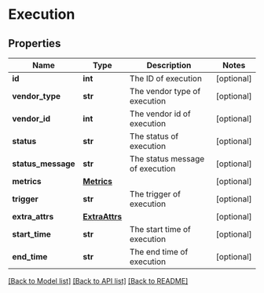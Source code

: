 # Execution

## Properties
Name | Type | Description | Notes
------------ | ------------- | ------------- | -------------
**id** | **int** | The ID of execution | [optional] 
**vendor_type** | **str** | The vendor type of execution | [optional] 
**vendor_id** | **int** | The vendor id of execution | [optional] 
**status** | **str** | The status of execution | [optional] 
**status_message** | **str** | The status message of execution | [optional] 
**metrics** | [**Metrics**](Metrics.md) |  | [optional] 
**trigger** | **str** | The trigger of execution | [optional] 
**extra_attrs** | [**ExtraAttrs**](ExtraAttrs.md) |  | [optional] 
**start_time** | **str** | The start time of execution | [optional] 
**end_time** | **str** | The end time of execution | [optional] 

[[Back to Model list]](../README.md#documentation-for-models) [[Back to API list]](../README.md#documentation-for-api-endpoints) [[Back to README]](../README.md)


